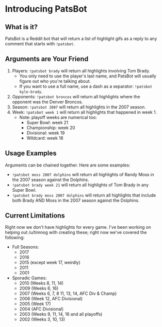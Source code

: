 
# Introducing PatsBot

## What is it?

PatsBot is a Reddit bot that will return a list of highlight gifs as a reply to any comment that starts with `!patsbot`.

## Arguments are Your Friend

1. Players: `!patsbot brady` will return all highlights involving Tom Brady.
   * You only need to use the player's last name, and PatsBot will usually figure out who you're talking about.
   * If you want to use a full name, use a dash as a separator: `!patsbot kyle-brady`.
2. Opponents: `!patsbot broncos` will return all highlights where the opponent was the Denver Broncos.
3. Season: `!patsbot 2007` will return all highlights in the 2007 season.
4. Week: `!patsbot week 1` will return all highlights that happened in week 1.
   * Note: playoff weeks are numerical too:
      * Super Bowl: week 21
      * Championship: week 20
      * Divisional: week 19
      * Wildcard: week 18

## Usage Examples

Arguments can be chained together. Here are some examples:

* `!patsbot moss 2007 dolphins` will return all highlights of Randy Moss in the 2007 season against the Dolphins.
* `!patsbot brady week 21` will return all highlights of Tom Brady in any Super Bowl.
* `!patsbot brady moss 2007 dolphins` will return all highlights that include both Brady AND Moss in the 2007 season against the Dolphins.

## Current Limitations

Right now we don't have highlights for every game. I've been working on helping out /u/timnog with creating these; right now we've covered the following:

* Full Seasons:
   * 2017
   * 2016
   * 2015 (except week 17, weirdly)
   * 2011
   * 2001
* Sporadic Games:
   * 2010 (Weeks 8, 11, 14)
   * 2009 (Weeks 6, 16)
   * 2007 (Weeks 6, 7, 8 11, 13, 14, AFC Div & Champ)
   * 2006 (Week 12, AFC Divisional)
   * 2005 (Week 17)
   * 2004 (AFC Divisional)
   * 2003 (Weeks 9, 11, 14, 16 and all playoffs)
   * 2002 (Weeks 3, 10, 13)​